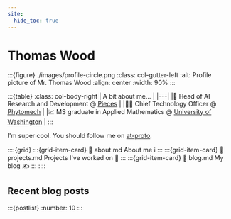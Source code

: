 ```yaml
---
site:
  hide_toc: true
---
```

# Thomas Wood

:::{figure} ./images/profile-circle.png
:class: col-gutter-left
:alt: Profile picture of Mr. Thomas Wood
:align: center
:width: 90%
:::

:::{table}
:class: col-body-right
| A bit about me... |
|---|
|🥼 Head of AI Research and Development @ [Pieces](https://piecestech.com/) |
|👨‍💻 Chief Technology Officer @ [Phytomech](https://phytomech.com/) |
|📈 MS graduate in Applied Mathematics @ [University of Washington](https://washington.edu) |
:::

I'm super cool. You should follow me on [at-proto](https://deer.social/profile/did:plc:6amf2dzllh6lvnsqxsr4nf6e).

::::{grid}
:::{grid-item-card}
:link: about.md
About me ℹ️
:::
:::{grid-item-card}
:link: projects.md
Projects I've worked on 🔧
:::
:::{grid-item-card}
:link: blog.md
My blog ✍️
:::
::::

## Recent blog posts

:::{postlist}
:number: 10
:::
